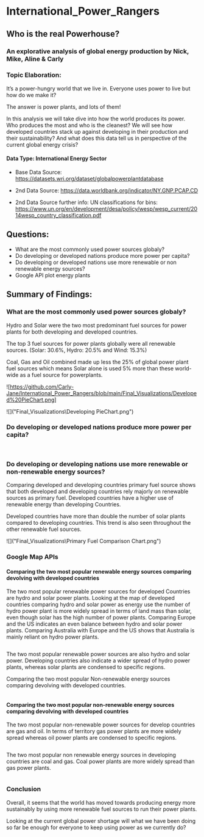 # International_Power_Rangers

## Who is the real Powerhouse? 

### An explorative analysis of global energy production by Nick, Mike, Aline & Carly

### Topic Elaboration:
It’s a power-hungry world that we live in. Everyone uses power to live but how do we make it? 

The answer is power plants, and lots of them! 

In this analysis we will take dive into how the world produces its power. Who produces the most and who is the cleanest? We will see how developed countries stack up against developing in their production and their sustainability? And what does this data tell us in perspective of the current global energy crisis?


#### Data Type: International Energy Sector
* Base Data Source: https://datasets.wri.org/dataset/globalpowerplantdatabase

* 2nd Data Source: https://data.worldbank.org/indicator/NY.GNP.PCAP.CD 
* 2nd Data Source further info: UN classifications for bins: https://www.un.org/en/development/desa/policy/wesp/wesp_current/2014wesp_country_classification.pdf


## Questions:

  * What are the most commonly used power sources globaly?
  * Do developing or developed nations produce more power per capita?
  * Do developing or developed nations use more renewable or non renewable energy sources?
  * Google API plot energy plants


## Summary of Findings:

### What are the most commonly used power sources globaly?
Hydro and Solar were the two most predominant fuel sources for power plants for both developing and developed countries.

The top 3 fuel sources for power plants globally were all renewable sources.  (Solar: 30.6%, Hydro: 20.5% and Wind: 15.3%)

Coal, Gas and Oil combined made up less the 25% of global power plant fuel sources which means Solar alone is used 5% more than these world-wide as a fuel source for powerplants.

![https://github.com/Carly-Jane/International_Power_Rangers/blob/main/Final_Visualizations/Developed%20PieChart.png]
<img scr="Final_Visualizations\Developed PieChart.png" >

![]("Final_Visualizations\Developing PieChart.png")


### Do developing or developed nations produce more power per capita?


<img scr="Final_Visualizations\PercentageOfDevelopedVsDevelopingCountries.png" >

<img scr="Final_Visualizations\PowerCapacityAndGNIRelationship.png" >

<img scr="Final_Visualizations\PowerCapacityCountryStatusOutliers.png" >

### Do developing or developing nations use more renewable or non-renewable energy sources?

Comparing developed and developing countries primary fuel source shows that both developed and developing countries rely majorly on renewable sources as primary fuel. Developed countries have a higher use of renewable energy than developing Countries.

Developed countries have more than double the number of solar plants compared to developing countries. This trend is also seen throughout the other renewable fuel sources.

![]("Final_Visualizations\Primary Fuel Comparison Chart.png")


### Google Map APIs

#### Comparing the two most popular renewable energy sources comparing devolving with developed countries

The two most popular renewable power sources for developed Countries are hydro and solar power plants. Looking at the map of developed countries comparing hydro and solar power as energy use the number of hydro power plant is more widely spread in terms of land mass than solar, even though solar has the high number of power plants. Comparing Europe and the US indicates an even balance between hydro and solar power plants. Comparing Australia with Europe and the US shows that Australia is mainly reliant on hydro power plants.

<img scr="Final_Visualizations\GMapsDeveloped_mostPop1.png" >

The two most popular renewable power sources are also hydro and solar power. Developing countries also indicate a wider spread of hydro power plants, whereas solar plants are condensed to specific regions.

Comparing the two most popular Non-renewable energy sources comparing devolving with developed countries.

<img scr="Final_Visualizations\GMapsDeveloping_mostPop1.png" >


#### Comparing the two most popular non-renewable energy sources comparing devolving with developed countries

The two most popular non-renewable power sources for develop countries are gas and oil. In terms of territory gas power plants are more widely spread whereas oil power plants are condensed to specific regions.

<img scr="Final_Visualizations\GMapsDeveloped_mostPop_NonRenew1.png" >

The two most popular non renewable energy sources in developing countries are coal and gas. Coal power plants are more widely spread than gas power plants.

<img scr="Final_Visualizations\GMapsDeveloping_mostPop_NonRenew1.png" >


### Conclusion

Overall, it seems that the world has moved towards producing energy more sustainably by using more renewable fuel sources to run their power plants. 

Looking at the current global power shortage will what we have been doing so far be enough for everyone to keep using power as we currently do?
